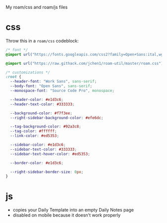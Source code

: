My roam/css and roam/js files

# css

Throw this in a `roam/css` codeblock:

```css
/* font */
@import url("https://fonts.googleapis.com/css2?family=Open+Sans:ital,wght@0,400;0,700;1,400;1,700&family=Work+Sans:ital,wght@0,400;0,700;1,400;1,700&family=Source+Code+Pro&display=swap");

@import url("https://raw.githack.com/jchen1/roam-util/master/roam.css");

/* customizations */
:root {
  --header-font: "Work Sans", sans-serif;
  --body-font: "Open Sans", sans-serif;
  --monospace-font: "Source Code Pro", monospace;

  --header-color: #e1d3c6;
  --header-text-color: #333333;

  --background-color: #f7f3ee;
  --right-sidebar-background-color: #efe6dc;

  --tag-background-color: #92a3c8;
  --tag-color: #ffffff;
  --link-color: #ed5353;

  --sidebar-color: #e1d3c6;
  --sidebar-text-color: #333333;
  --sidebar-text-hover-color: #ed5353;

  --border-color: #e1d3c6;

  --right-sidebar-border-size: 0px;
}
```

# js

- copies your Daily Template into an empty Daily Notes page
- disabled on mobile because it doesn't work properly
